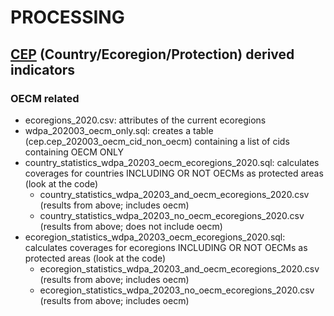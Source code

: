 # PROCESSING 
## [CEP](../README.md) (Country/Ecoregion/Protection) derived indicators

### OECM related

+  ecoregions_2020.csv: attributes of the current ecoregions
+  wdpa_202003_oecm_only.sql: creates a table (cep.cep_202003_oecm_cid_non_oecm) containing a list of cids containing OECM ONLY
+  country_statistics_wdpa_20203_oecm_ecoregions_2020.sql: calculates coverages for countries INCLUDING OR NOT OECMs as protected areas (look at the code)
   +  country_statistics_wdpa_20203_and_oecm_ecoregions_2020.csv (results from above; includes oecm)
   +  country_statistics_wdpa_20203_no_oecm_ecoregions_2020.csv (results from above; does not include oecm)
+  ecoregion_statistics_wdpa_20203_oecm_ecoregions_2020.sql: calculates coverages for ecoregions INCLUDING OR NOT OECMs as protected areas (look at the code)
   +  ecoregion_statistics_wdpa_20203_and_oecm_ecoregions_2020.csv (results from above; includes oecm)
   +  ecoregion_statistics_wdpa_20203_no_oecm_ecoregions_2020.csv (results from above; includes oecm)

